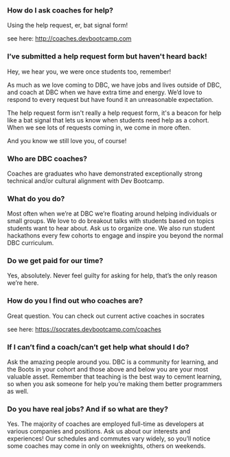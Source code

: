 ### How do I ask coaches for help?

Using the help request, er, bat signal form!

see here: http://coaches.devbootcamp.com

### I’ve submitted a help request form but haven't heard back!

Hey, we hear you, we were once students too, remember!

As much as we love coming to DBC, we have jobs and lives outside of DBC, and coach at DBC when we have extra time and energy.  We’d love to respond to every request but have found it an unreasonable expectation. 

The help request form isn't really a help request form, it's a beacon for help like a bat signal that lets us know when students need help as a cohort.  When we see lots of requests coming in, we come in more often.

And you know we still love you, of course!

### Who are DBC coaches?

Coaches are graduates who have demonstrated exceptionally strong technical and/or cultural alignment with Dev Bootcamp. 

### What do you do?

Most often when we’re at DBC we’re floating around helping individuals or small groups. We love to do breakout talks with students based on topics students want to hear about.  Ask us to organize one. We also run student hackathons every few cohorts to engage and inspire you beyond the normal DBC curriculum.

### Do we get paid for our time?

Yes, absolutely. Never feel guilty for asking for help, that’s the only reason we’re here. 

### How do you I find out who coaches are?

Great question. You can check out current active coaches in socrates

see here: https://socrates.devbootcamp.com/coaches

### If I can’t find a coach/can’t get help what should I do?

Ask the amazing people around you.  DBC is a community for learning, and the Boots in your cohort and those above and below you are your most valuable asset.  Remember that teaching is the best way to cement learning, so when you ask someone for help you’re making them better programmers as well.

### Do you have real jobs? And if so what are they?

Yes. The majority of coaches are employed full-time as developers at various companies and positions.  Ask us about our interests and experiences! Our schedules and commutes vary widely, so you’ll notice some coaches may come in only on weeknights, others on weekends. 